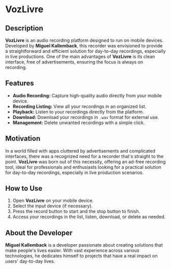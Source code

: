 

# VozLivre

## Description

**VozLivre** is an audio recording platform designed to run on mobile devices. Developed by **Miguel Kallemback**, this recorder was envisioned to provide a straightforward and efficient solution for day-to-day recordings, especially in live productions. One of the main advantages of **VozLivre** is its clean interface, free of advertisements, ensuring the focus is always on recording.

## Features

- **Audio Recording:** Capture high-quality audio directly from your mobile device.
- **Recording Listing:** View all your recordings in an organized list.
- **Playback:** Listen to your recordings directly from the platform.
- **Download:** Download your recordings in `.wav` format for external use.
- **Management:** Delete unwanted recordings with a simple click.

## Motivation

In a world filled with apps cluttered by advertisements and complicated interfaces, there was a recognized need for a recorder that's straight to the point. **VozLivre** was born out of this necessity, offering an ad-free recording tool, ideal for professionals and enthusiasts looking for a practical solution for day-to-day recordings, especially in live production scenarios.

## How to Use

1. Open **VozLivre** on your mobile device.
2. Select the input device (if necessary).
3. Press the record button to start and the stop button to finish.
4. Access your recordings in the list, listen, download, or delete as needed.

## About the Developer

**Miguel Kallemback** is a developer passionate about creating solutions that make people's lives easier. With vast experience across various technologies, he dedicates himself to projects that have a real impact on users' day-to-day lives.


